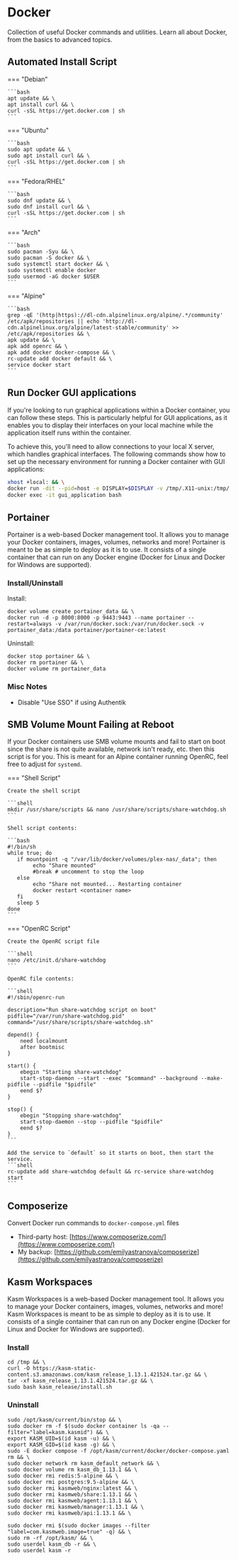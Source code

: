# Docker

Collection of useful Docker commands and utilities. Learn all about Docker, from the basics to advanced topics.

## Automated Install Script

=== "Debian"

    ```bash
    apt update && \
    apt install curl && \
    curl -sSL https://get.docker.com | sh
    ```

=== "Ubuntu"

    ```bash
    sudo apt update && \
    sudo apt install curl && \
    curl -sSL https://get.docker.com | sh
    ```

=== "Fedora/RHEL"

    ```bash
    sudo dnf update && \
    sudo dnf install curl && \
    curl -sSL https://get.docker.com | sh
    ```

=== "Arch"

    ```bash
    sudo pacman -Syu && \
    sudo pacman -S docker && \
    sudo systemctl start docker && \
    sudo systemctl enable docker
    sudo usermod -aG docker $USER
    ```

=== "Alpine"

    ```bash
    grep -qE '(http|https)://dl-cdn.alpinelinux.org/alpine/.*/community' /etc/apk/repositories || echo 'http://dl-cdn.alpinelinux.org/alpine/latest-stable/community' >> /etc/apk/repositories && \
    apk update && \
    apk add openrc && \
    apk add docker docker-compose && \
    rc-update add docker default && \
    service docker start
    ```

## Run Docker GUI applications

If you're looking to run graphical applications within a Docker container, you can follow these steps. This is particularly helpful for GUI applications, as it enables you to display their interfaces on your local machine while the application itself runs within the container.

To achieve this, you'll need to allow connections to your local X server, which handles graphical interfaces. The following commands show how to set up the necessary environment for running a Docker container with GUI applications:

```bash
xhost +local: && \
docker run -dit --pid=host -e DISPLAY=$DISPLAY -v /tmp/.X11-unix:/tmp/.X11-unix:ro --name gui_application debian:12 && \
docker exec -it gui_application bash
```

## Portainer

Portainer is a web-based Docker management tool. It allows you to manage your Docker containers, images, volumes, networks and more! Portainer is meant to be as simple to deploy as it is to use. It consists of a single container that can run on any Docker engine (Docker for Linux and Docker for Windows are supported).

### Install/Uninstall

Install:

    docker volume create portainer_data && \
    docker run -d -p 8000:8000 -p 9443:9443 --name portainer --restart=always -v /var/run/docker.sock:/var/run/docker.sock -v portainer_data:/data portainer/portainer-ce:latest

Uninstall:

    docker stop portainer && \
    docker rm portainer && \
    docker volume rm portainer_data

### Misc Notes

- Disable "Use SSO" if using Authentik

## SMB Volume Mount Failing at Reboot

If your Docker containers use SMB volume mounts and fail to start on boot since the share is not quite available, network isn't ready, etc. then this script is for you. This is meant for an Alpine container running OpenRC, feel free to adjust for `systemd`.

=== "Shell Script"

    Create the shell script
    
    ```shell
    mkdir /usr/share/scripts && nano /usr/share/scripts/share-watchdog.sh
    ```

    Shell script contents:
    
    ```bash
    #!/bin/sh
    while true; do
       if mountpoint -q "/var/lib/docker/volumes/plex-nas/_data"; then
            echo "Share mounted"
            #break # uncomment to stop the loop
       else
            echo "Share not mounted... Restarting container
            docker restart <container name>
       fi
       sleep 5
    done
    ```

=== "OpenRC Script"

    Create the OpenRC script file
    
    ```shell
    nano /etc/init.d/share-watchdog
    ```

    OpenRC file contents:
    
    ```shell
    #!/sbin/openrc-run
    
    description="Run share-watchdog script on boot"
    pidfile="/var/run/share-watchdog.pid"
    command="/usr/share/scripts/share-watchdog.sh"
    
    depend() {
        need localmount
        after bootmisc
    }
    
    start() {
        ebegin "Starting share-watchdog"
        start-stop-daemon --start --exec "$command" --background --make-pidfile --pidfile "$pidfile"
        eend $?
    }
    
    stop() {
        ebegin "Stopping share-watchdog"
        start-stop-daemon --stop --pidfile "$pidfile"
        eend $?
    }
    ```

    Add the service to `default` so it starts on boot, then start the service.
    ```shell
    rc-update add share-watchdog default && rc-service share-watchdog start
    ```

## Composerize

Convert Docker run commands to `docker-compose.yml` files

- Third-party host: [https://www.composerize.com/](https://www.composerize.com/)
- My backup: [https://github.com/emilyastranova/composerize](https://github.com/emilyastranova/composerize)

## Kasm Workspaces

Kasm Workspaces is a web-based Docker management tool. It allows you to manage your Docker containers, images, volumes, networks and more! Kasm Workspaces is meant to be as simple to deploy as it is to use. It consists of a single container that can run on any Docker engine (Docker for Linux and Docker for Windows are supported).

### Install

    cd /tmp && \
    curl -O https://kasm-static-content.s3.amazonaws.com/kasm_release_1.13.1.421524.tar.gz && \
    tar -xf kasm_release_1.13.1.421524.tar.gz && \
    sudo bash kasm_release/install.sh

### Uninstall

    sudo /opt/kasm/current/bin/stop && \
    sudo docker rm -f $(sudo docker container ls -qa --filter="label=kasm.kasmid") && \
    export KASM_UID=$(id kasm -u) && \
    export KASM_GID=$(id kasm -g) && \
    sudo -E docker compose -f /opt/kasm/current/docker/docker-compose.yaml rm && \
    sudo docker network rm kasm_default_network && \
    sudo docker volume rm kasm_db_1.13.1 && \
    sudo docker rmi redis:5-alpine && \
    sudo docker rmi postgres:9.5-alpine && \
    sudo docker rmi kasmweb/nginx:latest && \
    sudo docker rmi kasmweb/share:1.13.1 && \
    sudo docker rmi kasmweb/agent:1.13.1 && \
    sudo docker rmi kasmweb/manager:1.13.1 && \
    sudo docker rmi kasmweb/api:1.13.1 && \

    sudo docker rmi $(sudo docker images --filter "label=com.kasmweb.image=true" -q) && \
    sudo rm -rf /opt/kasm/ && \
    sudo userdel kasm_db -r && \
    sudo userdel kasm -r
